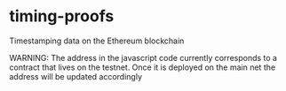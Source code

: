 # timing-proofs
Timestamping data on the Ethereum blockchain

WARNING: The address in the javascript code currently corresponds to a contract that lives on the testnet. Once it is deployed on the main net the address will be updated accordingly
